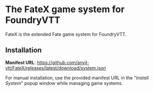 # The FateX game system for FoundryVTT
FateX is the extended Fate game system for FoundryVTT.

## Installation
**Manifest URL**: https://github.com/anvil-vtt/FateX/releases/latest/download/system.json

For manual installation, use the provided manifest URL in the "*Install System*" popup window while managing game systems.
